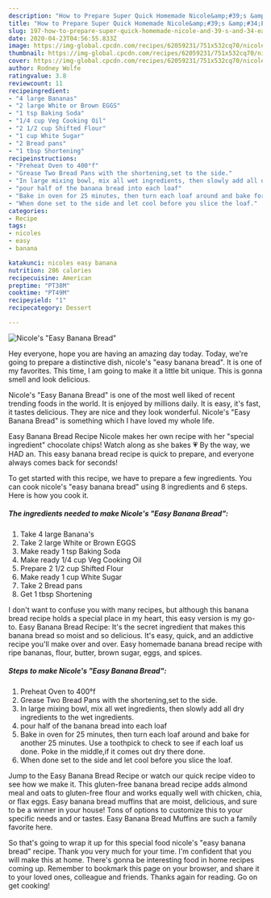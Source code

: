 ```yaml
---
description: "How to Prepare Super Quick Homemade Nicole&amp;#39;s &amp;#34;Easy Banana Bread&amp;#34;"
title: "How to Prepare Super Quick Homemade Nicole&amp;#39;s &amp;#34;Easy Banana Bread&amp;#34;"
slug: 197-how-to-prepare-super-quick-homemade-nicole-and-39-s-and-34-easy-banana-bread-and-34
date: 2020-04-23T04:56:55.833Z
image: https://img-global.cpcdn.com/recipes/62059231/751x532cq70/nicoles-easy-banana-bread-recipe-main-photo.jpg
thumbnail: https://img-global.cpcdn.com/recipes/62059231/751x532cq70/nicoles-easy-banana-bread-recipe-main-photo.jpg
cover: https://img-global.cpcdn.com/recipes/62059231/751x532cq70/nicoles-easy-banana-bread-recipe-main-photo.jpg
author: Rodney Wolfe
ratingvalue: 3.8
reviewcount: 11
recipeingredient:
- "4 large Bananas"
- "2 large White or Brown EGGS"
- "1 tsp Baking Soda"
- "1/4 cup Veg Cooking Oil"
- "2 1/2 cup Shifted Flour"
- "1 cup White Sugar"
- "2 Bread pans"
- "1 tbsp Shortening"
recipeinstructions:
- "Preheat Oven to 400°f"
- "Grease Two Bread Pans with the shortening,set to the side."
- "In large mixing bowl, mix all wet ingredients, then slowly add all dry ingredients to the wet ingredients."
- "pour half of the banana bread into each loaf"
- "Bake in oven for 25 minutes, then turn each loaf around and bake for another 25 minutes. Use a toothpick to check to see if each loaf us done. Poke in the middle,if it comes out dry there done."
- "When done set to the side and let cool before you slice the loaf."
categories:
- Recipe
tags:
- nicoles
- easy
- banana

katakunci: nicoles easy banana 
nutrition: 286 calories
recipecuisine: American
preptime: "PT38M"
cooktime: "PT49M"
recipeyield: "1"
recipecategory: Dessert

---
```



![Nicole&#39;s &#34;Easy Banana Bread&#34;](https://img-global.cpcdn.com/recipes/62059231/751x532cq70/nicoles-easy-banana-bread-recipe-main-photo.jpg)

Hey everyone, hope you are having an amazing day today. Today, we're going to prepare a distinctive dish, nicole&#39;s &#34;easy banana bread&#34;. It is one of my favorites. This time, I am going to make it a little bit unique. This is gonna smell and look delicious.

Nicole&#39;s &#34;Easy Banana Bread&#34; is one of the most well liked of recent trending foods in the world. It is enjoyed by millions daily. It is easy, it's fast, it tastes delicious. They are nice and they look wonderful. Nicole&#39;s &#34;Easy Banana Bread&#34; is something which I have loved my whole life.

Easy Banana Bread Recipe Nicole makes her own recipe with her &#34;special ingredient&#34; chocolate chips! Watch along as she bakes 💗 By the way, we HAD an. This easy banana bread recipe is quick to prepare, and everyone always comes back for seconds!


To get started with this recipe, we have to prepare a few ingredients. You can cook nicole&#39;s &#34;easy banana bread&#34; using 8 ingredients and 6 steps. Here is how you cook it.

<!--inarticleads1-->

##### The ingredients needed to make Nicole&#39;s &#34;Easy Banana Bread&#34;:

1. Take 4 large Banana&#39;s
1. Take 2 large White or Brown EGGS
1. Make ready 1 tsp Baking Soda
1. Make ready 1/4 cup Veg Cooking Oil
1. Prepare 2 1/2 cup Shifted Flour
1. Make ready 1 cup White Sugar
1. Take 2 Bread pans
1. Get 1 tbsp Shortening


I don&#39;t want to confuse you with many recipes, but although this banana bread recipe holds a special place in my heart, this easy version is my go-to. Easy Banana Bread Recipe: It&#39;s the secret ingredient that makes this banana bread so moist and so delicious. It&#39;s easy, quick, and an addictive recipe you&#39;ll make over and over. Easy homemade banana bread recipe with ripe bananas, flour, butter, brown sugar, eggs, and spices. 

<!--inarticleads2-->

##### Steps to make Nicole&#39;s &#34;Easy Banana Bread&#34;:

1. Preheat Oven to 400°f
1. Grease Two Bread Pans with the shortening,set to the side.
1. In large mixing bowl, mix all wet ingredients, then slowly add all dry ingredients to the wet ingredients.
1. pour half of the banana bread into each loaf
1. Bake in oven for 25 minutes, then turn each loaf around and bake for another 25 minutes. Use a toothpick to check to see if each loaf us done. Poke in the middle,if it comes out dry there done.
1. When done set to the side and let cool before you slice the loaf.


Jump to the Easy Banana Bread Recipe or watch our quick recipe video to see how we make it. This gluten-free banana bread recipe adds almond meal and oats to gluten-free flour and works equally well with chicken, chia, or flax eggs. Easy banana bread muffins that are moist, delicious, and sure to be a winner in your house! Tons of options to customize this to your specific needs and or tastes. Easy Banana Bread Muffins are such a family favorite here. 

So that's going to wrap it up for this special food nicole&#39;s &#34;easy banana bread&#34; recipe. Thank you very much for your time. I'm confident that you will make this at home. There's gonna be interesting food in home recipes coming up. Remember to bookmark this page on your browser, and share it to your loved ones, colleague and friends. Thanks again for reading. Go on get cooking!
